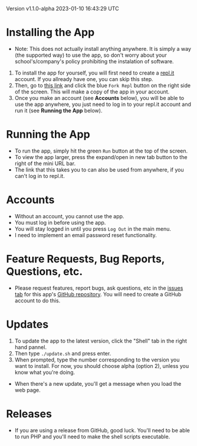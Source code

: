 Version v1.1.0-alpha 2023-01-10 16:43:29 UTC

# Installing the App
- Note: This does not actually install anything anywhere.  It is simply a way (the
supported way) to use the app, so don't worry about your school's/company's policy
prohibiting the instalation of software.  
1. To install the app for yourself, you will first need to create a
[repl.it](https://repl.it) account.  If you allready have one, you can skip this step.
2. Then, go to [this link](https://replit.com/@RowanAckerman/Quiz) and click the blue
`Fork Repl` button on the right side of the screen. This will make a copy of the app in
your account.
3. Once you make an account (see __Accounts__ below), you will be able to use the app
anywhere, you just need to log in to your repl.it account and run it (see __Running the
App__ below).

# Running the App
- To run the app, simply hit the green `Run` button at the top of the screen.  
- To view the app larger, press the expand/open in new tab button to the right of the
mini URL bar.
- The link that this takes you to can also be used from anywhere, if you can't log in to
repl.it.  

# Accounts
- Without an account, you cannot use the app.
- You must log in before using the app.
- You will stay logged in until you press `Log Out` in the main menu.
- I need to implement an email password reset functionality.

# Feature Requests, Bug Reports, Questions, etc.
- Please request features, report bugs, ask questions, etc in the
[issues tab](https://github.com/codeBodger/Quiz/issues) for this app's
[GitHub repository](https://github.com/codeBodger/Quiz).  You will need to create a
GitHub account to do this.  

# Updates
1. To update the app to the latest version, click the "Shell" tab in the right hand
pannel.
2. Then type  `./update.sh` and press enter.
3. When prompted, type the number corresponding to the version you want to install.  For
now, you should choose alpha (option 2), unless you know what you're doing.  
- When there's a new update, you'll get a message when you load the web page.  

# Releases
- If you are using a release from GitHub, good luck.  You'll need to be able to run PHP
and you'll need to make the shell scripts executable.  
